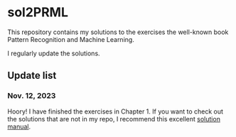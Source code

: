 # sol2PRML
This repository contains my solutions to the exercises the well-known book Pattern Recognition and Machine Learning.

I regularly update the solutions.

## Update list

### Nov. 12, 2023
Hoory! I have finished the exercises in Chapter 1. If you want to check out the solutions that are not in my repo, I recommend this excellent [solution manual](https://github.com/zhengqigao/PRML-Solution-Manual).